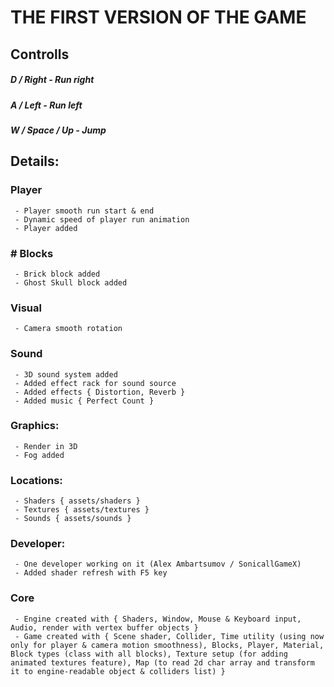 # THE FIRST VERSION OF THE GAME

## Controlls
#####   D / Right - Run right
#####   A / Left - Run left
#####   W / Space / Up - Jump

## Details:
###   Player
     - Player smooth run start & end
     - Dynamic speed of player run animation
     - Player added
###   # Blocks
     - Brick block added
     - Ghost Skull block added
###   Visual
     - Camera smooth rotation
###   Sound
     - 3D sound system added
     - Added effect rack for sound source
     - Added effects { Distortion, Reverb }
     - Added music { Perfect Count }
###   Graphics:
     - Render in 3D
     - Fog added
###   Locations:
     - Shaders { assets/shaders }
     - Textures { assets/textures }
     - Sounds { assets/sounds }
###   Developer:
     - One developer working on it (Alex Ambartsumov / SonicallGameX)
     - Added shader refresh with F5 key
###   Core
     - Engine created with { Shaders, Window, Mouse & Keyboard input, Audio, render with vertex buffer objects }
     - Game created with { Scene shader, Collider, Time utility (using now only for player & camera motion smoothness), Blocks, Player, Material, Block types (class with all blocks), Texture setup (for adding animated textures feature), Map (to read 2d char array and transform it to engine-readable object & colliders list) }
